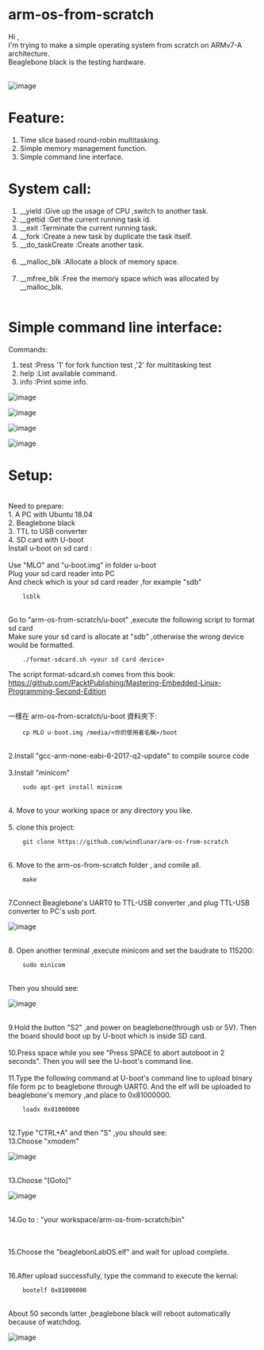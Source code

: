 # arm-os-from-scratch

Hi ,<br>
I'm trying to make a simple operating system from scratch on ARMv7-A architecture. 
<br>
Beaglebone black is the testing hardware.
<br><br>

![image](https://github.com/windlunar/arm-os-from-scratch/blob/master/pictures/logo.png)

Feature:
=

1. Time slice based round-robin multitasking.<br>
2. Simple memory management function.<br>
3. Simple command line interface.<br>

System call:
=
  
1. __yield :Give up the usage of CPU ,switch to another task.<br>
2. __gettid :Get the current running task id.<br>
3. __exit :Terminate the current running task.<br>
4. __fork :Create a new task by duplicate the task itself.<br>
5. __do_taskCreate :Create another task.<br><br>
6. __malloc_blk :Allocate a block of memory space.<br><br>
7. __mfree_blk :Free the memory space which was allocated by __malloc_blk.<br><br>

Simple command line interface:
=

Commands:
<br>

1. test :Press '1' for fork function test ,'2' for multitasking test<br>
2. help :List available command.<br>
3. info :Print some info.<br>

![image](https://github.com/windlunar/arm-os-from-scratch/blob/master/pictures/cmd.png)

![image](https://github.com/windlunar/arm-os-from-scratch/blob/master/pictures/info.png)

![image](https://github.com/windlunar/arm-os-from-scratch/blob/master/pictures/fork_test.png)

![image](https://github.com/windlunar/arm-os-from-scratch/blob/master/pictures/test.png)


Setup:
=

<br>
Need to prepare:
<br>
1. A PC with Ubuntu 18.04
<br>
2. Beaglebone black
<br>
3. TTL to USB converter
<br>
4. SD card with U-boot
<br>
Install u-boot on sd card :
<br><br>
Use "MLO" and "u-boot.img" in folder u-boot
<br>
Plug  your sd card reader into PC
<br>
And check which is your sd card reader ,for example "sdb"

        lsblk

<br>
Go to "arm-os-from-scratch/u-boot"   ,execute the following script to format sd card
<br>
Make sure your sd card is allocate at "sdb" ,otherwise the wrong device would be formatted.

        ./format-sdcard.sh <your sd card device>

The script format-sdcard.sh comes from this book:
<br>
https://github.com/PacktPublishing/Mastering-Embedded-Linux-Programming-Second-Edition

<br>
一樣在  arm-os-from-scratch/u-boot 資料夾下:

        cp MLO u-boot.img /media/<你的使用者名稱>/boot



<br>
2.Install "gcc-arm-none-eabi-6-2017-q2-update" to compile source code
<br><br>
3.Install "minicom"

        sudo apt-get install minicom

<br>
4. Move to your working space or any directory you like.<br><br>
5. clone this project:

        git clone https://github.com/windlunar/arm-os-from-scratch

<br>
6. Move to the arm-os-from-scratch folder , and comile all.

        make
<br>
7.Connect Beaglebone's UART0 to TTL-USB converter ,and plug TTL-USB converter to PC's usb port.
<br>

![image](https://github.com/windlunar/arm-os-from-scratch/blob/master/pictures/uart0.png)

<br>
8. Open another terminal ,execute minicom and set the baudrate to 115200:

        sudo minicom
<br>
Then you should see:
<br>

![image](https://github.com/windlunar/arm-os-from-scratch/blob/master/pictures/minicom.png)

<br>        
9.Hold the button "S2" ,and power on beaglebone(through usb or 5V).
Then the board should boot up by U-boot which is inside SD card.<br>

<br>
10.Press space while you see "Press SPACE to abort autoboot in 2 seconds".
Then you will see the U-boot's command line.<br>

<br>
11.Type the following command at U-boot's command line to upload binary file form pc to beaglebone through UART0.
And the elf will be uploaded to beaglebone's memory ,and place to 0x81000000.

        loadx 0x81000000

<br>
12.Type "CTRL+A" and then "S" ,you should see:
<br>
13.Choose "xmodem"

![image](https://github.com/windlunar/arm-os-from-scratch/blob/master/pictures/choose_xmodem.png)


<br>
13.Choose "[Goto]"
<br>

![image](https://github.com/windlunar/arm-os-from-scratch/blob/master/pictures/goto.png)

<br>
14.Go to : "your workspace/arm-os-from-scratch/bin"

<br><br>
15.Choose the "beaglebonLabOS.elf" and wait for upload complete.

<br>
16.After upload successfully, type the command to execute the kernal:

        bootelf 0x81000000


<br>
About 50 seconds latter ,beaglebone black will reboot automatically because of watchdog.


![image](https://github.com/windlunar/arm-os-from-scratch/blob/master/pictures/bbb.jpg)